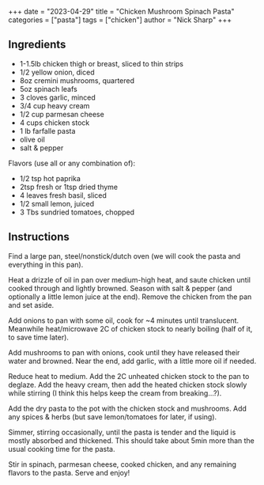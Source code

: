 +++
date = "2023-04-29"
title = "Chicken Mushroom Spinach Pasta"
categories = ["pasta"]
tags = ["chicken"]
author = "Nick Sharp"
+++

## Ingredients

- 1-1.5lb chicken thigh or breast, sliced to thin strips
- 1/2 yellow onion, diced
- 8oz cremini mushrooms, quartered
- 5oz spinach leafs
- 3 cloves garlic, minced
- 3/4 cup heavy cream
- 1/2 cup parmesan cheese
- 4 cups chicken stock 
- 1 lb farfalle pasta
- olive oil
- salt & pepper

Flavors (use all or any combination of):

- 1/2 tsp hot paprika
- 2tsp fresh or 1tsp dried thyme
- 4 leaves fresh basil, sliced
- 1/2 small lemon, juiced
- 3 Tbs sundried tomatoes, chopped



## Instructions

Find a large pan, steel/nonstick/dutch oven (we will cook the pasta and everything in this pan).

Heat a drizzle of oil in pan over medium-high heat, and saute chicken until cooked through and lightly browned. Season with salt & pepper (and optionally a little lemon juice at the end). Remove the chicken from the pan and set aside.

Add onions to pan with some oil, cook for ~4 minutes until translucent. Meanwhile heat/microwave 2C of chicken stock to nearly boiling (half of it, to save time later).

Add mushrooms to pan with onions, cook until they have released their water and browned. Near the end, add garlic, with a little more oil if needed.

Reduce heat to medium. Add the 2C unheated chicken stock to the pan to deglaze. Add the heavy cream, then add the heated chicken stock slowly while stirring (I think this helps keep the cream from breaking...?).

Add the dry pasta to the pot with the chicken stock and mushrooms. Add any spices & herbs (but save lemon/tomatoes for later, if using).

Simmer, stirring occasionally, until the pasta is tender and the liquid is mostly absorbed and thickened. This should take about 5min more than the usual cooking time for the pasta.

Stir in spinach, parmesan cheese, cooked chicken, and any remaining flavors to the pasta. Serve and enjoy!
